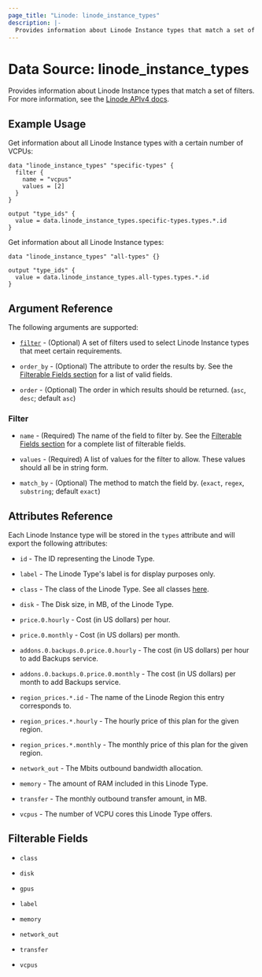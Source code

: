 ```yaml
---
page_title: "Linode: linode_instance_types"
description: |-
  Provides information about Linode Instance types that match a set of filters.
---
```


# Data Source: linode\_instance_types

Provides information about Linode Instance types that match a set of filters.
For more information, see the [Linode APIv4 docs](https://techdocs.akamai.com/linode-api/reference/get-linode-types).

## Example Usage

Get information about all Linode Instance types with a certain number of VCPUs:

```hcl
data "linode_instance_types" "specific-types" {
  filter {
    name = "vcpus"
    values = [2]
  }
}

output "type_ids" {
  value = data.linode_instance_types.specific-types.types.*.id
}
```

Get information about all Linode Instance types:

```hcl
data "linode_instance_types" "all-types" {}

output "type_ids" {
  value = data.linode_instance_types.all-types.types.*.id
}
```

## Argument Reference

The following arguments are supported:

* [`filter`](#filter) - (Optional) A set of filters used to select Linode Instance types that meet certain requirements.

* `order_by` - (Optional) The attribute to order the results by. See the [Filterable Fields section](#filterable-fields) for a list of valid fields.

* `order` - (Optional) The order in which results should be returned. (`asc`, `desc`; default `asc`)

### Filter

* `name` - (Required) The name of the field to filter by. See the [Filterable Fields section](#filterable-fields) for a complete list of filterable fields.

* `values` - (Required) A list of values for the filter to allow. These values should all be in string form.

* `match_by` - (Optional) The method to match the field by. (`exact`, `regex`, `substring`; default `exact`)

## Attributes Reference

Each Linode Instance type will be stored in the `types` attribute and will export the following attributes:

* `id` - The ID representing the Linode Type.

* `label` - The Linode Type's label is for display purposes only.

* `class` - The class of the Linode Type. See all classes [here](https://techdocs.akamai.com/linode-api/reference/get-linode-types).

* `disk` - The Disk size, in MB, of the Linode Type.

* `price.0.hourly` -  Cost (in US dollars) per hour.

* `price.0.monthly` - Cost (in US dollars) per month.

* `addons.0.backups.0.price.0.hourly` - The cost (in US dollars) per hour to add Backups service.

* `addons.0.backups.0.price.0.monthly` - The cost (in US dollars) per month to add Backups service.

* `region_prices.*.id` - The name of the Linode Region this entry corresponds to.

* `region_prices.*.hourly` - The hourly price of this plan for the given region.

* `region_prices.*.monthly` - The monthly price of this plan for the given region.

* `network_out` - The Mbits outbound bandwidth allocation.

* `memory` - The amount of RAM included in this Linode Type.

* `transfer` - The monthly outbound transfer amount, in MB.

* `vcpus` - The number of VCPU cores this Linode Type offers.

## Filterable Fields

* `class`

* `disk`

* `gpus`

* `label`

* `memory`

* `network_out`

* `transfer`

* `vcpus`
